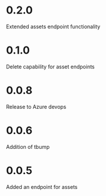 # 0.2.0
Extended assets endpoint functionality

# 0.1.0
Delete capability for asset endpoints

# 0.0.8
Release to Azure devops

# 0.0.6
Addition of tbump

# 0.0.5
Added an endpoint for assets
